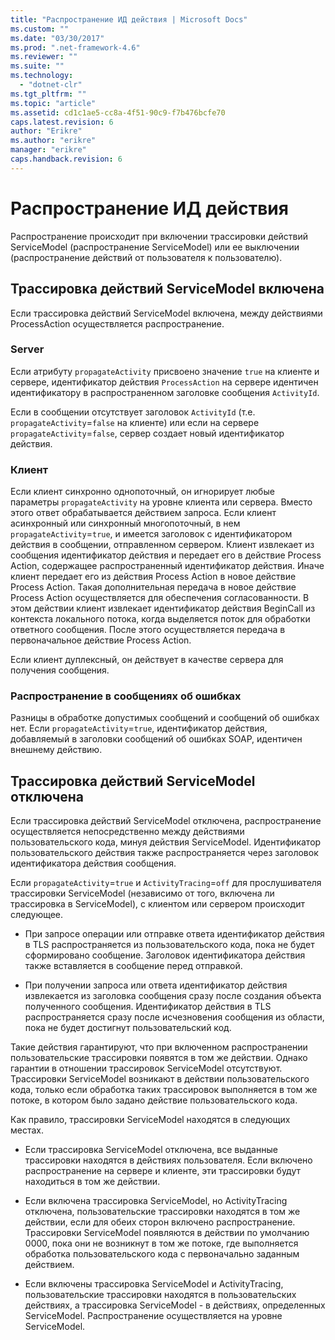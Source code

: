 ```yaml
---
title: "Распространение ИД действия | Microsoft Docs"
ms.custom: ""
ms.date: "03/30/2017"
ms.prod: ".net-framework-4.6"
ms.reviewer: ""
ms.suite: ""
ms.technology: 
  - "dotnet-clr"
ms.tgt_pltfrm: ""
ms.topic: "article"
ms.assetid: cd1c1ae5-cc8a-4f51-90c9-f7b476bcfe70
caps.latest.revision: 6
author: "Erikre"
ms.author: "erikre"
manager: "erikre"
caps.handback.revision: 6
---
```

# Распространение ИД действия
Распространение происходит при включении трассировки действий ServiceModel \(распространение ServiceModel\) или ее выключении \(распространение действий от пользователя к пользователю\).  
  
## Трассировка действий ServiceModel включена  
 Если трассировка действий ServiceModel включена, между действиями ProcessAction осуществляется распространение.  
  
### Server  
 Если атрибуту `propagateActivity` присвоено значение `true` на клиенте и сервере, идентификатор действия `ProcessAction` на сервере идентичен идентификатору в распространенном заголовке сообщения `ActivityId`.  
  
 Если в сообщении отсутствует заголовок `ActivityId` \(т.е. `propagateActivity`\=`false` на клиенте\) или если на сервере `propagateActivity`\=`false`, сервер создает новый идентификатор действия.  
  
### Клиент  
 Если клиент синхронно однопоточный, он игнорирует любые параметры `propagateActivity` на уровне клиента или сервера.  Вместо этого ответ обрабатывается действием запроса.  Если клиент асинхронный или синхронный многопоточный, в нем `propagateActivity`\=`true`, и имеется заголовок с идентификатором действия в сообщении, отправленном сервером. Клиент извлекает из сообщения идентификатор действия и передает его в действие Process Action, содержащее распространенный идентификатор действия.  Иначе клиент передает его из действия Process Action в новое действие Process Action.  Такая дополнительная передача в новое действие Process Action осуществляется для обеспечения согласованности.  В этом действии клиент извлекает идентификатор действия BeginCall из контекста локального потока, когда выделяется поток для обработки ответного сообщения.  После этого осуществляется передача в первоначальное действие Process Action.  
  
 Если клиент дуплексный, он действует в качестве сервера для получения сообщения.  
  
### Распространение в сообщениях об ошибках  
 Разницы в обработке допустимых сообщений и сообщений об ошибках нет.  Если `propagateActivity`\=`true`, идентификатор действия, добавляемый в заголовки сообщений об ошибках SOAP, идентичен внешнему действию.  
  
## Трассировка действий ServiceModel отключена  
 Если трассировка действий ServiceModel отключена, распространение осуществляется непосредственно между действиями пользовательского кода, минуя действия ServiceModel.  Идентификатор пользовательского действия также распространяется через заголовок идентификатора действия сообщения.  
  
 Если `propagateActivity`\=`true` и `ActivityTracing`\=`off` для прослушивателя трассировки ServiceModel \(независимо от того, включена ли трассировка в ServiceModel\), с клиентом или сервером происходит следующее.  
  
-   При запросе операции или отправке ответа идентификатор действия в TLS распространяется из пользовательского кода, пока не будет сформировано сообщение.  Заголовок идентификатора действия также вставляется в сообщение перед отправкой.  
  
-   При получении запроса или ответа идентификатор действия извлекается из заголовка сообщения сразу после создания объекта полученного сообщения.  Идентификатор действия в TLS распространяется сразу после исчезновения сообщения из области, пока не будет достигнут пользовательский код.  
  
 Такие действия гарантируют, что при включенном распространении пользовательские трассировки появятся в том же действии.  Однако гарантии в отношении трассировок ServiceModel отсутствуют.  Трассировки ServiceModel возникают в действии пользовательского кода, только если обработка таких трассировок выполняется в том же потоке, в котором было задано действие пользовательского кода.  
  
 Как правило, трассировки ServiceModel находятся в следующих местах.  
  
-   Если трассировка ServiceModel отключена, все выданные трассировки находятся в действиях пользователя.  Если включено распространение на сервере и клиенте, эти трассировки будут находиться в том же действии.  
  
-   Если включена трассировка ServiceModel, но ActivityTracing отключена, пользовательские трассировки находятся в том же действии, если для обеих сторон включено распространение.  Трассировки ServiceModel появляются в действии по умолчанию 0000, пока они не возникнут в том же потоке, где выполняется обработка пользовательского кода с первоначально заданным действием.  
  
-   Если включены трассировка ServiceModel и ActivityTracing, пользовательские трассировки находятся в пользовательских действиях, а трассировка ServiceModel \- в действиях, определенных ServiceModel.  Распространение осуществляется на уровне ServiceModel.